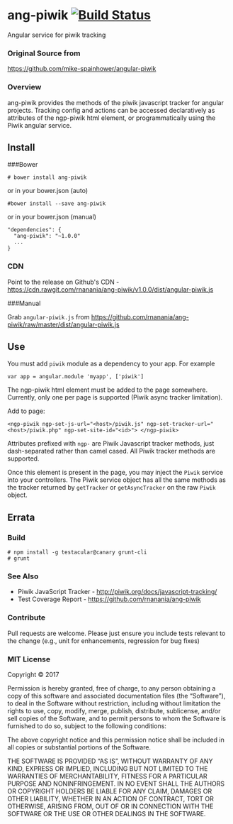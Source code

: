 # ang-piwik  [![Build Status](https://travis-ci.org/rnanania/ang-piwik.png?branch=master)](https://travis-ci.org/rnanania/ang-piwik)

Angular service for piwik tracking

### Original Source from
https://github.com/mike-spainhower/angular-piwik

### Overview

ang-piwik provides the methods of the piwik javascript tracker for angular projects.  Tracking config and actions can be accessed declaratively as attributes of the ngp-piwik html element, or programmatically using the Piwik angular service.

## Install

###Bower

    # bower install ang-piwik

or in your bower.json (auto)

    #bower install --save ang-piwik

or in your bower.json (manual)

    "dependencies": {
      "ang-piwik": "~1.0.0"
      ...
    }

### CDN

Point to the release on Github's CDN - https://cdn.rawgit.com/rnanania/ang-piwik/v1.0.0/dist/angular-piwik.js

###Manual

Grab `angular-piwik.js` from https://github.com/rnanania/ang-piwik/raw/master/dist/angular-piwik.js


## Use

You must add <code>piwik</code> module as a dependency to your app.  For example

    var app = angular.module 'myapp', ['piwik']

The ngp-piwik html element must be added to the page somewhere.  Currently, only one per page is supported (Piwik async tracker limitation).

Add to page:

    <ngp-piwik ngp-set-js-url="<host>/piwik.js" ngp-set-tracker-url="<host>/piwik.php" ngp-set-site-id="<id>"> </ngp-piwik>

Attributes prefixed with <code>ngp-</code> are Piwik Javascript tracker methods, just dash-separated rather than camel cased.  All Piwik tracker methods are supported.

Once this element is present in the page, you may inject the <code>Piwik</code> service into your controllers.  The Piwik service object has all the same methods as the tracker returned by `getTracker` or `getAsyncTracker` on the raw `Piwik` object.

## Errata

### Build

    # npm install -g testacular@canary grunt-cli
    # grunt

### See Also

* Piwik JavaScript Tracker - http://piwik.org/docs/javascript-tracking/
* Test Coverage Report - https://github.com/rnanania/ang-piwik


### Contribute

Pull requests are welcome.  Please just ensure you include tests relevant to the change (e.g., unit for enhancements, regression for bug fixes)

### MIT License

Copyright © 2017

Permission is hereby granted, free of charge, to any person obtaining a copy of this software and associated documentation files (the “Software”), to deal in the Software without restriction, including without limitation the rights to use, copy, modify, merge, publish, distribute, sublicense, and/or sell copies of the Software, and to permit persons to whom the Software is furnished to do so, subject to the following conditions:

The above copyright notice and this permission notice shall be included in all copies or substantial portions of the Software.

THE SOFTWARE IS PROVIDED “AS IS”, WITHOUT WARRANTY OF ANY KIND, EXPRESS OR IMPLIED, INCLUDING BUT NOT LIMITED TO THE WARRANTIES OF MERCHANTABILITY, FITNESS FOR A PARTICULAR PURPOSE AND NONINFRINGEMENT. IN NO EVENT SHALL THE AUTHORS OR COPYRIGHT HOLDERS BE LIABLE FOR ANY CLAIM, DAMAGES OR OTHER LIABILITY, WHETHER IN AN ACTION OF CONTRACT, TORT OR OTHERWISE, ARISING FROM, OUT OF OR IN CONNECTION WITH THE SOFTWARE OR THE USE OR OTHER DEALINGS IN THE SOFTWARE.
